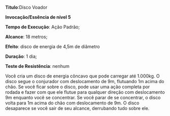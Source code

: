 **Titulo**:Disco Voador

**Invocação/Essência de nível 5**

**Tempo de Execução**: Ação Padrão;

**Alcance**: 18 metros;

**Efeito**: disco de energia de 4,5m de diâmetro

**Duração**: 1 dia;

**Teste de Resistência**: nenhum

Você cria um disco de energia côncavo que pode carregar até 1.000kg. O 
disco segue o conjurador com deslocamento de 9m, flutuando 1m acima do 
chão. Se você ficar sobre o disco, pode 
usar uma ação completa por rodada e 
fazer com que ele flutue para qualquer 
direção com deslocamento 9m enquanto 
você se concentrar. Se você parar de se 
concentrar, o disco volta para 1m acima 
do chão com deslocamento de 9m. O 
disco desaparece se você sair de seu alcance, derrubando tudo sobre ele.